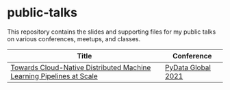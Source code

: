 # public-talks

This repository contains the slides and supporting files for my public talks on various conferences,  meetups, and classes.

| Title | Conference |
| ------------ | ------- |
| [Towards Cloud-Native Distributed Machine Learning Pipelines at Scale](towards-cloud-native-distributed-machine-learning-pipelines-at-scale-pydata-global-2021) | [PyData Global 2021](https://pydata.org/global2021/) |

